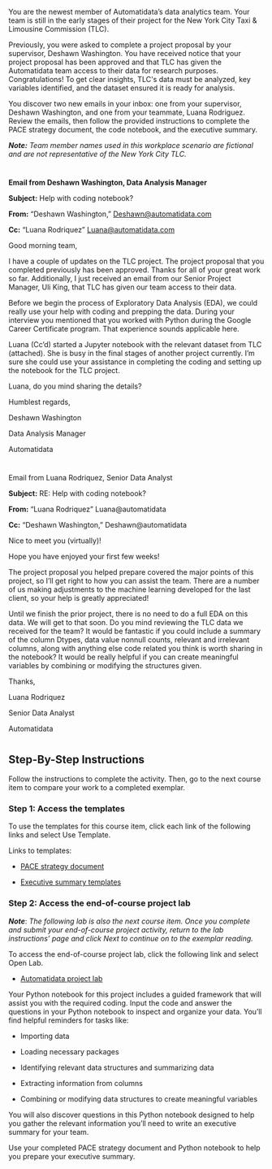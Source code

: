You are the newest member of Automatidata’s data analytics team. Your team is still in the early stages of their project for the New York City Taxi & Limousine Commission (TLC). 

Previously, you were asked to complete a project proposal by your supervisor, Deshawn Washington. You have received notice that your project proposal has been approved and that TLC has given the Automatidata team access to their data for research purposes. Congratulations! To get clear insights, TLC's data must be analyzed, key variables identified, and the dataset ensured it is ready for analysis.

You discover two new emails in your inbox: one from your supervisor, Deshawn Washington, and one from your teammate, Luana Rodriguez. Review the emails, then follow the provided instructions to complete the PACE strategy document, the code notebook, and the executive summary. 

**_Note:_** *Team member names used in this workplace scenario are fictional and are not representative of the New York City TLC.*

# 

**Email from Deshawn Washington, Data Analysis Manager**

**Subject:** Help with coding notebook?

**From:** “Deshawn Washington,” Deshawn@automatidata.com

**Cc:** “Luana Rodriquez” Luana@automatidata.com

Good morning team,

I have a couple of updates on the TLC project. The project proposal that you completed previously has been approved. Thanks for all of your great work so far.  Additionally, I just received an email from our Senior Project Manager, Uli King, that TLC has given our team access to their data.

Before we begin the process of Exploratory Data Analysis (EDA), we could really use your help with coding and prepping the data. During your interview you mentioned that you worked with Python during the Google Career Certificate program. That experience sounds applicable here. 

Luana (Cc’d) started a Jupyter notebook with the relevant dataset from TLC (attached). She is busy in the final stages of another project currently. I’m sure she could use your assistance in completing the coding and setting up the notebook for the TLC project. 

Luana, do you mind sharing the details? 

Humblest regards, 

Deshawn Washington

Data Analysis Manager

Automatidata

# 

Email from Luana Rodriquez, Senior Data Analyst

**Subject:** RE: Help with coding notebook?

**From:**  “Luana Rodriquez” Luana@automatidata

**Cc:** “Deshawn Washington,” Deshawn@automatidata

Nice to meet you (virtually)! 

Hope you have enjoyed your first few weeks! 

The project proposal you helped prepare covered the major points of this project, so I’ll get right to how you can assist the team. There are a number of us making adjustments to the machine learning developed for the last client, so your help is greatly appreciated!

Until we finish the prior project, there is no need to do a full EDA on this data. We will get to that soon. Do you mind reviewing the TLC data we received for the team? It would be fantastic if you could include a summary of the column Dtypes, data value nonnull counts, relevant and irrelevant columns, along with anything else code related you think is worth sharing in the notebook? It would be really helpful if you can create meaningful variables by combining or modifying the structures given. 

Thanks,

Luana Rodriquez

Senior Data Analyst

Automatidata

#

## Step-By-Step Instructions

Follow the instructions to complete the activity. Then, go to the next course item to compare your work to a completed exemplar.

### Step 1: Access the templates

To use the templates for this course item, click each link of the following links and select Use Template. 

Links to templates:  

- [PACE strategy document](https://github.com/pereisergio/Automatidata/tree/main/Templates/)

- [Executive summary templates](https://github.com/pereisergio/Automatidata/tree/main/Templates/)

### Step 2: Access the end-of-course project lab

**_Note_**: *The following lab is also the next course item. Once you complete and submit your end-of-course project activity, return to the lab instructions’ page and click Next to continue on to the exemplar reading.*

To access the end-of-course project lab, click the following link and select Open Lab. 

- [Automatidata project lab]()

Your Python notebook for this project includes a guided framework that will assist you with the required coding. Input the code and answer the questions in your Python notebook to inspect and organize your data. You’ll find helpful reminders for tasks like: 

- Importing data

- Loading necessary packages

- Identifying relevant data structures and summarizing data

- Extracting information from columns

- Combining or modifying data structures to create meaningful variables

You will also discover questions in this Python notebook designed to help you gather the relevant information you’ll need to write an executive summary for your team.

Use your completed PACE strategy document and Python notebook to help you prepare your executive summary.
